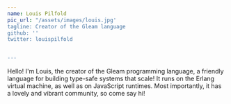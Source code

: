 ```yaml
---
name: Louis Pilfold
pic_url: "/assets/images/louis.jpg'
tagline: Creator of the Gleam language
github: ''
twitter: louispilfold


---
```

Hello! I'm Louis, the creator of the Gleam programming language, a friendly language for building type-safe systems that scale! It runs on the Erlang virtual machine, as well as on JavaScript runtimes. Most importantly, it has a lovely and vibrant community, so come say hi!
